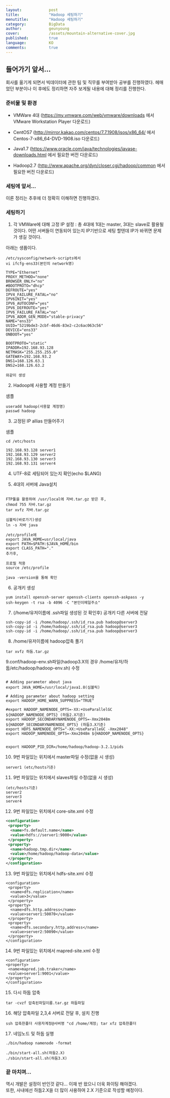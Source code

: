 ```yaml
---
layout:            post
title:             "Hadoop 세팅하기"
menutitle:         "Hadoop 세팅하기"
category:          BigData
author:            geunyoung
cover:             /assets/mountain-alternative-cover.jpg
published:         true
language:          KO
comments:          true
---
```


## 들어가기 앞서...
  
 회사를 옮기게 되면서 빅데이터에 관한 팀 및 직무를 부여받아 공부를 진행하였다. 헤매었던 부분이나 이 후에도 정리하면 자주 보게될 내용에 대해 정리를 진행한다. 
 
  
### 준비물 및 환경
  
 * VMWare 4대 (https://my.vmware.com/web/vmware/downloads 에서 VMware Workstation Player 다운로드) 
  
 * CentOS7 (http://mirror.kakao.com/centos/7.7.1908/isos/x86_64/ 에서 Centos-7-x86_64-DVD-1908.iso 다운로드)
  
 * Java1.7 (https://www.oracle.com/java/technologies/javase-downloads.html 에서 필요한 버전 다운로드)
  
 * Hadoop2.7 (http://www.apache.org/dyn/closer.cgi/hadoop/common 에서 필요한 버전 다운로드)
  
### 세팅에 앞서...
  
이론 정리는 추후에 더 정확히 이해하면 진행하겠다.

### 세팅하기
  
1. 각 VMWare에 대해 고정 IP 설정 : 총 4대에 1대는 master, 3대는 slave로 활용될 것이다. 어떤 서버들이 연동되어 있는지 IP기반으로 세팅 할텐데 IP가 바뀌면 문제가 생길 것이다.
  
아래는 생픔이다.  
```text
/etc/sysconfig/network-scripts에서
vi ifcfg-ens33(본인의 network명)

TYPE="Ethernet"
PROXY_METHOD="none"
BROWSER_ONLY="no"
#BOOTPROTO="dhcp"
DEFROUTE="yes"
IPV4_FAILURE_FATAL="no"
IPV6INIT="yes"
IPV6_AUTOCONF="yes"
IPV6_DEFROUTE="yes"
IPV6_FAILURE_FATAL="no"
IPV6_ADDR_GEN_MODE="stable-privacy"
NAME="ens33"
UUID="5219bde3-2cbf-46d6-83e2-c2c6ac063c56"
DEVICE="ens33"
ONBOOT="yes"

BOOTPROTO="static"
IPADDR=192.168.93.128
NETMASK="255.255.255.0"
GATEWAY=192.168.93.2
DNS1=168.126.63.1
DNS2=168.126.63.2

와같이 생성
```
  
2. Hadoop에 사용할 계정 만들기
  
샘플
```text
useradd hadoop(사용할 계정명)
passwd hadoop
```
  
3. 고정된 IP allias 만들어주기
  
샘플
```text
cd /etc/hosts

192.168.93.128 server1
192.168.93.129 server2
192.168.93.130 server3
192.168.93.131 server4
```
  
4. UTF-8로 세팅되어 있는지 확인(echo $LANG)
  
  
5. 4대의 서버에 Java설치
```text

FTP툴을 활용하여 /usr/local에 자바.tar.gz 받은 후,
chmod 755 자바.tar.gz
tar xvfz 자바.tar.gz

심볼릭(바로가기)생성
ln -s 자바 java

/etc/profile에
export JAVA_HOME=usr/local/java
export PATH=$PATH:$JAVA_HOME/bin
export CLASS_PATH="."
추가후, 

프로필 적용
source /etc/profile

java -version을 통해 확인

```
  
  
6. 공개키 생성
  
```text
yum install openssh-server openssh-clients openssh-askpass -y
ssh-keygen -t rsa -b 4096 -C "본인이메일주소"
```
  
  
7. (/home/유저이름에 .ssh파일 생성된 것 확인후) 공개키 다른 서버에 전달
  
```text
ssh-copy-id -i /home/hadoop/.ssh/id_rsa.pub hadoop@server3
ssh-copy-id -i /home/hadoop/.ssh/id_rsa.pub hadoop@server3
ssh-copy-id -i /home/hadoop/.ssh/id_rsa.pub hadoop@server3
```
  
  
8. /home/유저이름에 hadoop압축 풀기
```text
tar xvfz 하둠.tar.gz
```
  
9.conf/hadoop-env.sh파일(hadoop3.X의 경우 /home/유저/하둡/etc/hadoop/hadoop-env.sh) 수정 
  
```text

# Adding parameter about java
export JAVA_HOME=/usr/local/java1.8(심볼릭)

# Adding parameter about hadoop setting
export HADOOP_HOME_WARN_SUPPRESS="TRUE"

#export HADOOP_NAMENODE_OPTS=-XX:+UseParallelGC ${HADOOP_NAMENODE_OPTS} (하둡2.X기준)
export HADOOP_SECONDARYNAMENODE_OPTS=-Xmx2048m ${HADOOP_SECONDARYNAMENODE_OPTS} (하둡3.X기준)
export HDFS_NAMENODE_OPTS="-XX:+UseParalleGC -Xmx2048"
export HADOOP_NAMENODE_OPTS=-Xmx2048m ${HADOOP_NAMENODE_OPTS}


export HADOOP_PID_DIR=/home/hadoop/hadoop-3.2.1/pids
```
  
10. 9번 파일있는 위치에서 master파일 수정(없을 시 생성)
  
```text
server1 (etc/hosts기준)
```
  
  
11. 9번 파일있는 위치에서 slaves파일 수정(없을 시 생성)
  
```text
(etc/hosts기준)
server2
server3
server4

```

12. 9번 파일있는 위치에서 core-site.xml 수정
  
```xml
<configuration>
 <property>
  <name>fs.default.name</name>
  <value>hdfs://server1:9000</value>
 </property>
 <property>
  <name>hadoop.tmp.dir</name>
  <value>/home/hadoop/hadoop-data</value>
 </property>
</configuration>
```
  
  
13. 9번 파일있는 위치에서 hdfs-site.xml 수정
  
```text
<configuration>
 <property>
  <name>dfs.replication</name>
  <value>3</value>
 </property>
 <property>
  <name>dfs.http.address</name>
  <value>server1:50070</value>
 </property>
 <property>
  <name>dfs.secondary.http.address</name>
  <value>server2:50090</value>
 </property>
</configuration>
```
 
 14. 9번 파일있는 위치에서 mapred-site.xml 수정
   
 ```text
<configuration>
 <property>
  <name>mapred.job.traker</name>
  <value>server1:9001</value>
 </property>
</configuration>
 ```
   
   
 15. 다시 하둡 압축
   
 ```text
 tar -cvzf 압축된파일이름.tar.gz 하둡파일
 ```
   
   
16. 해당 압축파일 2,3,4 서버로 전달 후, 설치 진행
 
 ```text
 ssh 압축한폴더 사용자계정@서버명 "cd /home/계정; tar xfz 압축한폴더
 ```
  
  
17. 네임노드 및 하둡 실행
```text
./bin/hadoop namenode -format

./bin/start-all.sh(하둠2.X)
./sbin/start-all.sh(하둠3.X)
```
  
### 끝 마치며...
  
 역시 개발은 설정이 반인것 같다... 이재 반 왔으니 더욱 화이팅 해야겠다.  
 또한, 사내에선 하둡2.X을 더 많이 사용하여 2.X 기준으로 작성할 예정이다.
